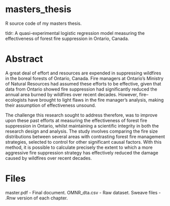 masters_thesis
==============

R source code of my masters thesis. 

tldr: A quasi-experimental logistic regression model measuring the effectiveness of forest fire suppression in Ontario, Canada.

Abstract 
==============

A great deal of effort and resources are expended in suppressing wildfires in the boreal forests of Ontario, Canada. Fire managers at Ontario’s Ministry of Natural Resources had assumed these efforts to be effective, given that data from Ontario showed fire suppression had significantly reduced the annual area burned by wildfires over recent decades. However, fire–ecologists have brought to light flaws in the fire manager’s analysis, making their assumption of effectiveness unsound.

The challenge this research sought to address therefore, was to improve upon these past efforts at measuring the effectiveness of forest fire suppression in Ontario, whilst maintaining a scientific integrity in both the research design and analysis. The study involves comparing the fire size distributions between several areas with contrasting forest fire management strategies, selected to control for other significant causal factors. With this method, it is possible to calculate precisely the extent to which a more aggressive fire suppression strategy has effectively reduced the damage caused by wildfires over recent decades.

Files
==============

master.pdf - Final document.
OMNR_dta.csv - Raw dataset.
Sweave files - .Rnw version of each chapter.